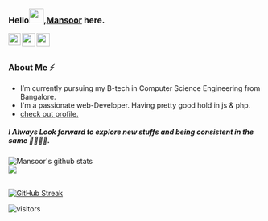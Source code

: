 ### Hello<img src="https://github.com/TheDudeThatCode/TheDudeThatCode/blob/master/Assets/Hi.gif" width="29px">,[Mansoor](https://mansoor-colb.github.io) here. 


<a href="https://www.linkedin.com/in/mansoor-ahmed-77723a223">
  <img align="left" width="24px" src="https://cdn.jsdelivr.net/npm/simple-icons@v3/icons/linkedin.svg"  target="_blank"/>
</a>

<a href="mailto:mansoorahmedz991@gmail.com?cc=mansoorahmed52002@gmail.com">
  <img align="left" width="26px" src="https://cdn.jsdelivr.net/npm/simple-icons@v3/icons/gmail.svg" />
</a>

<a href="https://www.instagram.com/_mansoor.ahmed">
  <img align="left" width="26px" src="https://cdn.jsdelivr.net/npm/simple-icons@v3/icons/instagram.svg" />
</a>
<!-- <a href="https://devfolio.co">
  <img align="left" width="26px" src="https://cdn1.iconfinder.com/data/icons/logos-and-brands-3/512/84_Dev_logo_logos-512.png" />
</a>
<a href="https://twitter.com/">
  <img align="left" width="26px" src="https://cdn.jsdelivr.net/npm/simple-icons@v3/icons/twitter.svg" />
</a> -->
<br></br>
<h3>About Me ⚡</h3>
<!--**mansoor-colb/mansoor-colb** is a ✨ _special_ ✨ repository because its `README.md` (this file) appears on your GitHub profile.--> 

<!-- Here are some ideas to get you started: -->

<!-- - 🔭 -->
-  I’m currently pursuing my B-tech in Computer Science Engineering from Bangalore.
-  I'm a passionate web-Developer. Having pretty good hold in js & php.
-  [check out profile.](https://personal-portfolio-webdears.herokuapp.com/)

 <h5>I Always Look forward to explore new stuffs and being consistent in the same 🧩🐱‍👤💡.</h5>
<!-- - 🌱 I’m currently learning ...
- 👯 I’m looking to collaborate on ...
- 🤔 I’m looking for help with ...
- 💬 Ask me about ...
- 📫 How to reach me: ...
- 😄 Pronouns: ...
- ⚡ Fun fact: ... -->




![Mansoor's github stats](https://github-readme-stats.vercel.app/api?username=mansoor-colb&show_icons=true)
<a href="https://wakatime.com/@mansoor-colb" target="_blank"><br>
   <img src="https://github-readme-stats.vercel.app/api/top-langs/?username=mansoor-colb&layout=compact" />
</a>
<br>
<br />

[![GitHub Streak](https://github-readme-streak-stats.herokuapp.com/?user=mansoor-colb&theme=react)](https://git.io/streak-stats)


![visitors](https://visitor-badge.laobi.icu/badge?page_id=mansoor-colb.mansoor-colb)

